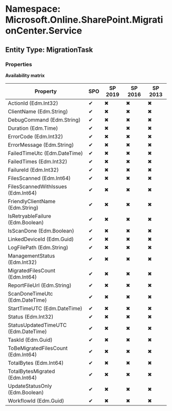 # Namespace: Microsoft.Online.SharePoint.MigrationCenter.Service

## Entity Type: MigrationTask

### Properties

**Availability matrix**

Property | SPO | SP 2019 | SP 2016 | SP 2013
----------|-----|---------|---------|--------
ActionId (Edm.Int32) | ✔ | ✖ | ✖ | ✖
ClientName (Edm.String) | ✔ | ✖ | ✖ | ✖
DebugCommand (Edm.String) | ✔ | ✖ | ✖ | ✖
Duration (Edm.Time) | ✔ | ✖ | ✖ | ✖
ErrorCode (Edm.Int32) | ✔ | ✖ | ✖ | ✖
ErrorMessage (Edm.String) | ✔ | ✖ | ✖ | ✖
FailedTimeUtc (Edm.DateTime) | ✔ | ✖ | ✖ | ✖
FailedTimes (Edm.Int32) | ✔ | ✖ | ✖ | ✖
FailureId (Edm.Int32) | ✔ | ✖ | ✖ | ✖
FilesScanned (Edm.Int64) | ✔ | ✖ | ✖ | ✖
FilesScannedWithIssues (Edm.Int64) | ✔ | ✖ | ✖ | ✖
FriendlyClientName (Edm.String) | ✔ | ✖ | ✖ | ✖
IsRetryableFailure (Edm.Boolean) | ✔ | ✖ | ✖ | ✖
IsScanDone (Edm.Boolean) | ✔ | ✖ | ✖ | ✖
LinkedDeviceId (Edm.Guid) | ✔ | ✖ | ✖ | ✖
LogFilePath (Edm.String) | ✔ | ✖ | ✖ | ✖
ManagementStatus (Edm.Int32) | ✔ | ✖ | ✖ | ✖
MigratedFilesCount (Edm.Int64) | ✔ | ✖ | ✖ | ✖
ReportFileUrl (Edm.String) | ✔ | ✖ | ✖ | ✖
ScanDoneTimeUtc (Edm.DateTime) | ✔ | ✖ | ✖ | ✖
StartTimeUTC (Edm.DateTime) | ✔ | ✖ | ✖ | ✖
Status (Edm.Int32) | ✔ | ✖ | ✖ | ✖
StatusUpdatedTimeUTC (Edm.DateTime) | ✔ | ✖ | ✖ | ✖
TaskId (Edm.Guid) | ✔ | ✖ | ✖ | ✖
ToBeMigratedFilesCount (Edm.Int64) | ✔ | ✖ | ✖ | ✖
TotalBytes (Edm.Int64) | ✔ | ✖ | ✖ | ✖
TotalBytesMigrated (Edm.Int64) | ✔ | ✖ | ✖ | ✖
UpdateStatusOnly (Edm.Boolean) | ✔ | ✖ | ✖ | ✖
WorkflowId (Edm.Guid) | ✔ | ✖ | ✖ | ✖

